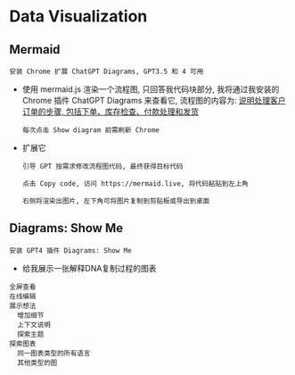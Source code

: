 # Data Visualization

## Mermaid

    安装 Chrome 扩展 ChatGPT Diagrams, GPT3.5 和 4 可用

- 使用 mermaid.js 渲染一个流程图, 只回答我代码块部分, 我将通过我安装的 Chrome 插件 ChatGPT Diagrams 来查看它, 流程图的内容为: <u>说明处理客户订单的步骤, 包括下单、库存检查、付款处理和发货</u>
  
  ```
  每次点击 Show diagram 前需刷新 Chrome
  ```

- 扩展它
  
  ```
  引导 GPT 按需求修改流程图代码, 最终获得目标代码

  点击 Copy code, 访问 https://mermaid.live, 将代码粘贴到左上角

  右侧将渲染出图片, 左下角可将图片复制到剪贴板或导出到桌面
  ```

## Diagrams: Show Me

    安装 GPT4 插件 Diagrams: Show Me

- 给我展示一张解释DNA复制过程的图表
  
```
全屏查看
在线编辑
展示想法
  增加细节
  上下文说明
  探索主题
探索图表
  同一图表类型的所有语言
  其他类型的图
```

## 